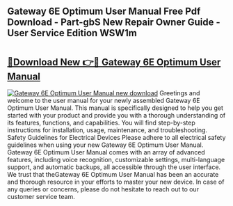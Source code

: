 ## Gateway 6E Optimum User Manual Free Pdf Download - Part-gbS New Repair Owner Guide - User Service Edition WSW1m

# <h2><a href="http://bc16076.oget.top/?id=Gateway+6E+Optimum+User+Manual">🔗Download New 👉🔴 Gateway 6E Optimum User Manual</a></h2>

[![Gateway 6E Optimum User Manual new download](https://i.imgur.com/5g1atiW.png)](http://bc16076.oget.top/?id=Gateway+6E+Optimum+User+Manual)
Greetings and welcome to the user manual for your newly assembled Gateway 6E Optimum User Manual. This manual is specifically designed to help you get started with your product and provide you with a thorough understanding of its features, functions, and capabilities. You will find step-by-step instructions for installation, usage, maintenance, and troubleshooting. Safety Guidelines for Electrical Devices Please adhere to all electrical safety guidelines when using your new Gateway 6E Optimum User Manual. Gateway 6E Optimum User Manual comes with an array of advanced features, including voice recognition, customizable settings, multi-language support, and automatic backups, all accessible through the user interface. We trust that theGateway 6E Optimum User Manual has been an accurate and thorough resource in your efforts to master your new device. In case of any queries or concerns, please do not hesitate to reach out to our customer service team.
